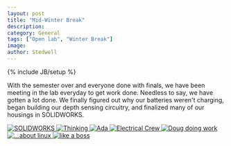 ```yaml
---
layout: post
title: "Mid-Winter Break"
description:
category: General
tags: ["Open lab", "Winter Break"]
image:
author: Stedwell
---
```

{% include JB/setup %}

With the semester over and everyone done with finals, we have been meeting in the lab everyday to get work done. Needless to say, we have gotten a lot done. We finally figured out why our batteries weren't charging, began building our depth sensing circuitry, and finalized many of our housings in SOLIDWORKS.

<div id="links">
    <a href="{{ BASE_PATH }}/galleries/MakerFaire/1.jpg" title="SOLIDWORKS">
        <img src="{{ BASE_PATH }}/galleries/MidWinterBreak/thumbs/IMG_0400.JPG" alt="SOLIDWORKS">
    </a>
    <a href="{{ BASE_PATH }}/galleries/MakerFaire/2.jpg" title="Thinking">
        <img src="{{ BASE_PATH }}/galleries/MidWinterBreak/thumbs/IMG_0401.JPG" alt="Thinking">
    </a>
    <a href="{{ BASE_PATH }}/galleries/MakerFaire/3.jpg" title="Ada">
        <img src="{{ BASE_PATH }}/galleries/MidWinterBreak/thumbs/IMG_0402.JPG" alt="Ada">
    </a>
    <a href="{{ BASE_PATH }}/galleries/MakerFaire/4.jpg" title="Electrical Crew">
        <img src="{{ BASE_PATH }}/galleries/MidWinterBreak/thumbs/IMG_0403.JPG" alt="Electrical Crew">
    </a>
    <a href="{{ BASE_PATH }}/galleries/MakerFaire/4.jpg" title="Doug">
        <img src="{{ BASE_PATH }}/galleries/MidWinterBreak/thumbs/IMG_0404.JPG" alt="Doug doing work">
    </a>
    <a href="{{ BASE_PATH }}/galleries/MakerFaire/4.jpg" title="Think...">
        <img src="{{ BASE_PATH }}/galleries/MidWinterBreak/thumbs/IMG_0406.JPG" alt="...about linux">
    </a>
    <a href="{{ BASE_PATH }}/galleries/MakerFaire/4.jpg" title="Soldering">
        <img src="{{ BASE_PATH }}/galleries/MidWinterBreak/thumbs/IMG_0407.JPG" alt="like a boss">
    </a>
</div>

